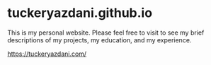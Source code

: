 # tuckeryazdani.github.io

This is my personal website. Please feel free to visit to see my brief descriptions of my projects, my education, and my experience.

https://tuckeryazdani.com/
